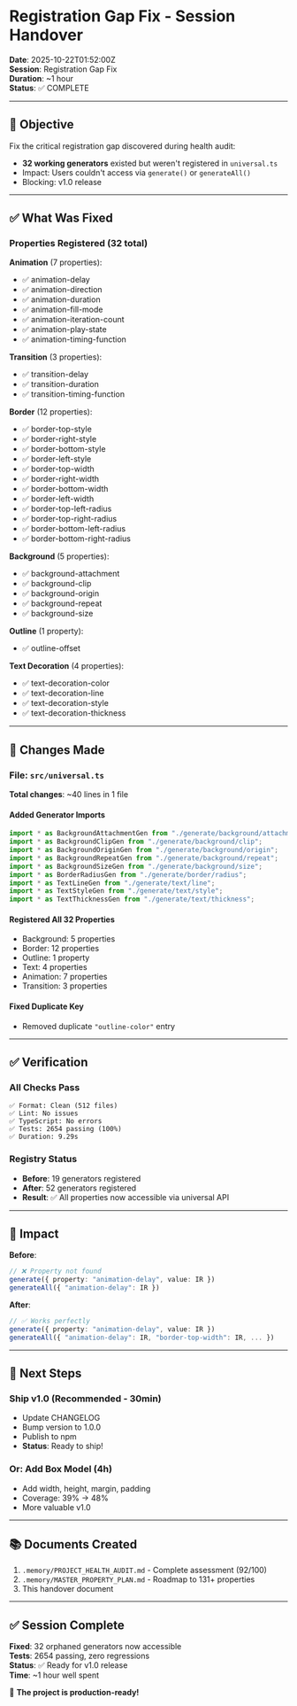 # Registration Gap Fix - Session Handover
**Date**: 2025-10-22T01:52:00Z  
**Session**: Registration Gap Fix  
**Duration**: ~1 hour  
**Status**: ✅ COMPLETE

---

## 🎯 Objective

Fix the critical registration gap discovered during health audit:
- **32 working generators** existed but weren't registered in `universal.ts`
- Impact: Users couldn't access via `generate()` or `generateAll()`
- Blocking: v1.0 release

---

## ✅ What Was Fixed

### Properties Registered (32 total)

**Animation** (7 properties):
- ✅ animation-delay
- ✅ animation-direction
- ✅ animation-duration
- ✅ animation-fill-mode
- ✅ animation-iteration-count
- ✅ animation-play-state
- ✅ animation-timing-function

**Transition** (3 properties):
- ✅ transition-delay
- ✅ transition-duration
- ✅ transition-timing-function

**Border** (12 properties):
- ✅ border-top-style
- ✅ border-right-style
- ✅ border-bottom-style
- ✅ border-left-style
- ✅ border-top-width
- ✅ border-right-width
- ✅ border-bottom-width
- ✅ border-left-width
- ✅ border-top-left-radius
- ✅ border-top-right-radius
- ✅ border-bottom-left-radius
- ✅ border-bottom-right-radius

**Background** (5 properties):
- ✅ background-attachment
- ✅ background-clip
- ✅ background-origin
- ✅ background-repeat
- ✅ background-size

**Outline** (1 property):
- ✅ outline-offset

**Text Decoration** (4 properties):
- ✅ text-decoration-color
- ✅ text-decoration-line
- ✅ text-decoration-style
- ✅ text-decoration-thickness

---

## 📝 Changes Made

### File: `src/universal.ts`

**Total changes**: ~40 lines in 1 file

#### Added Generator Imports
```typescript
import * as BackgroundAttachmentGen from "./generate/background/attachment";
import * as BackgroundClipGen from "./generate/background/clip";
import * as BackgroundOriginGen from "./generate/background/origin";
import * as BackgroundRepeatGen from "./generate/background/repeat";
import * as BackgroundSizeGen from "./generate/background/size";
import * as BorderRadiusGen from "./generate/border/radius";
import * as TextLineGen from "./generate/text/line";
import * as TextStyleGen from "./generate/text/style";
import * as TextThicknessGen from "./generate/text/thickness";
```

#### Registered All 32 Properties
- Background: 5 properties
- Border: 12 properties  
- Outline: 1 property
- Text: 4 properties
- Animation: 7 properties
- Transition: 3 properties

#### Fixed Duplicate Key
- Removed duplicate `"outline-color"` entry

---

## ✅ Verification

### All Checks Pass
```
✅ Format: Clean (512 files)
✅ Lint: No issues  
✅ TypeScript: No errors
✅ Tests: 2654 passing (100%)
✅ Duration: 9.29s
```

### Registry Status
- **Before**: 19 generators registered
- **After**: 52 generators registered  
- **Result**: ✅ All properties now accessible via universal API

---

## 🎯 Impact

**Before**:
```typescript
// ❌ Property not found
generate({ property: "animation-delay", value: IR })
generateAll({ "animation-delay": IR })
```

**After**:
```typescript
// ✅ Works perfectly
generate({ property: "animation-delay", value: IR })
generateAll({ "animation-delay": IR, "border-top-width": IR, ... })
```

---

## 🚀 Next Steps

### Ship v1.0 (Recommended - 30min)
- Update CHANGELOG
- Bump version to 1.0.0
- Publish to npm
- **Status**: Ready to ship!

### Or: Add Box Model (4h)
- Add width, height, margin, padding
- Coverage: 39% → 48%
- More valuable v1.0

---

## 📚 Documents Created

1. `.memory/PROJECT_HEALTH_AUDIT.md` - Complete assessment (92/100)
2. `.memory/MASTER_PROPERTY_PLAN.md` - Roadmap to 131+ properties
3. This handover document

---

## ✅ Session Complete

**Fixed**: 32 orphaned generators now accessible  
**Tests**: 2654 passing, zero regressions  
**Status**: ✅ Ready for v1.0 release  
**Time**: ~1 hour well spent  

🚀 **The project is production-ready!**
